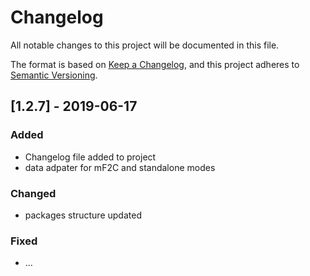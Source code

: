 # Changelog
All notable changes to this project will be documented in this file.

The format is based on [Keep a Changelog](https://keepachangelog.com/en/1.0.0/),
and this project adheres to [Semantic Versioning](https://semver.org/spec/v2.0.0.html).

## [1.2.7] - 2019-06-17
### Added
- Changelog file added to project
- data adpater for mF2C and standalone modes

### Changed
- packages structure updated

### Fixed
- ...
